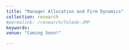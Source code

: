 ```yaml
---
title: "Manager Allocation and Firm Dynamics"
collection: research
#permalink: /research/Toledo-JMP
keywords: 
venue: "Coming Soon!"

---
```




